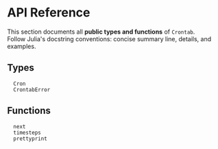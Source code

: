 # API Reference

This section documents all **public types and functions** of `Crontab`.  
Follow Julia's docstring conventions: concise summary line, details, and examples.

## Types

```@docs
  Cron
  CrontabError
```

## Functions

```@docs
  next
  timesteps
  prettyprint
```
